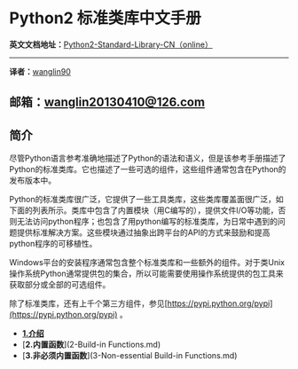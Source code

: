 # Python2 标准类库中文手册

**英文文档地址：**[Python2-Standard-Library-CN（online）](https://docs.python.org/2/library/index.html)

----------
**译者：**[wanglin90](https://github.com/wanglin90)

**邮箱：**[wanglin20130410@126.com](mailto:wanglin20130410@126.com)
----------

## 简介
尽管Python语言参考准确地描述了Python的语法和语义，但是该参考手册描述了Python的标准类库。它也描述了一些可选的组件，这些组件通常包含在Python的发布版本中。

Python的标准类库很广泛，它提供了一些工具类库，这些类库覆盖面很广泛，如下面的列表所示。类库中包含了内置模块（用C编写的），提供文件I/O等功能，否则无法访问python程序；也包含了用python编写的标准类库，为日常中遇到的问题提供标准解决方案。这些模块通过抽象出跨平台的API的方式来鼓励和提高python程序的可移植性。

Windows平台的安装程序通常包含整个标准类库和一些额外的组件。对于类Unix操作系统Python通常提供包的集合，所以可能需要使用操作系统提供的包工具来获取部分或全部的可选组件。

除了标准类库，还有上千个第三方组件，参见[https://pypi.python.org/pypi](https://pypi.python.org/pypi) 。

* [**1.介绍**](1-Introduction.md)
* [**2.内置函数**](2-Build-in Functions.md)
* [**3.非必须内置函数**](3-Non-essential Build-in Functions.md)
